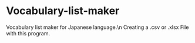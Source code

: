 # Vocabulary-list-maker
Vocabulary list maker for Japanese language.\n
Creating a .csv or .xlsx File with this program.
